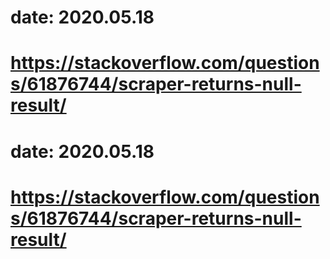 # date: 2020.05.18
# https://stackoverflow.com/questions/61876744/scraper-returns-null-result/
# date: 2020.05.18
# https://stackoverflow.com/questions/61876744/scraper-returns-null-result/
